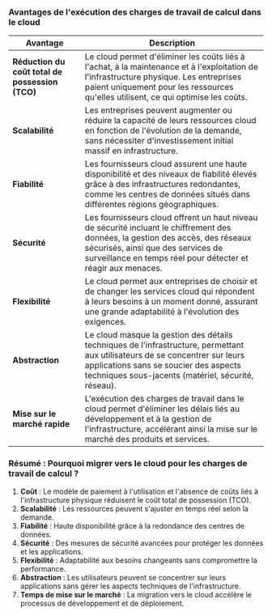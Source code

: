 ### **Avantages de l'exécution des charges de travail de calcul dans le cloud**

| **Avantage**                                    | **Description**                                                                                                                                                                                                                       |
| ----------------------------------------------- | ------------------------------------------------------------------------------------------------------------------------------------------------------------------------------------------------------------------------------------- |
| **Réduction du coût total de possession (TCO)** | Le cloud permet d'éliminer les coûts liés à l'achat, à la maintenance et à l'exploitation de l'infrastructure physique. Les entreprises paient uniquement pour les ressources qu'elles utilisent, ce qui optimise les coûts.          |
| **Scalabilité**                                 | Les entreprises peuvent augmenter ou réduire la capacité de leurs ressources cloud en fonction de l'évolution de la demande, sans nécessiter d'investissement initial massif en infrastructure.                                       |
| **Fiabilité**                                   | Les fournisseurs cloud assurent une haute disponibilité et des niveaux de fiabilité élevés grâce à des infrastructures redondantes, comme les centres de données situés dans différentes régions géographiques.                       |
| **Sécurité**                                    | Les fournisseurs cloud offrent un haut niveau de sécurité incluant le chiffrement des données, la gestion des accès, des réseaux sécurisés, ainsi que des services de surveillance en temps réel pour détecter et réagir aux menaces. |
| **Flexibilité**                                 | Le cloud permet aux entreprises de choisir et de changer les services cloud qui répondent à leurs besoins à un moment donné, assurant une grande adaptabilité à l'évolution des exigences.                                            |
| **Abstraction**                                 | Le cloud masque la gestion des détails techniques de l'infrastructure, permettant aux utilisateurs de se concentrer sur leurs applications sans se soucier des aspects techniques sous-jacents (matériel, sécurité, réseau).          |
| **Mise sur le marché rapide**                   | L'exécution des charges de travail dans le cloud permet d'éliminer les délais liés au développement et à la gestion de l'infrastructure, accélérant ainsi la mise sur le marché des produits et services.                             |

### **Résumé : Pourquoi migrer vers le cloud pour les charges de travail de calcul ?**

1. **Coût** : Le modèle de paiement à l'utilisation et l'absence de coûts liés à l'infrastructure physique réduisent le coût total de possession (TCO).
2. **Scalabilité** : Les ressources peuvent s'ajuster en temps réel selon la demande.
3. **Fiabilité** : Haute disponibilité grâce à la redondance des centres de données.
4. **Sécurité** : Des mesures de sécurité avancées pour protéger les données et les applications.
5. **Flexibilité** : Adaptabilité aux besoins changeants sans compromettre la performance.
6. **Abstraction** : Les utilisateurs peuvent se concentrer sur leurs applications sans gérer les aspects techniques de l'infrastructure.
7. **Temps de mise sur le marché** : La migration vers le cloud accélère le processus de développement et de déploiement.